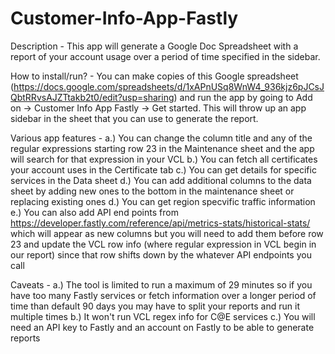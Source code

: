 # Customer-Info-App-Fastly
Description - This app will generate a Google Doc Spreadsheet with a report of your account usage over a period of time specified in the sidebar.

How to install/run? - You can make copies of this Google spreadsheet (https://docs.google.com/spreadsheets/d/1xAPnUSq8WnW4_936kjz6pJCsJQbtRRvsAJZTtakb2t0/edit?usp=sharing) and run the app by going to Add on -> Customer Info App Fastly -> Get started. This will throw up an app sidebar in the sheet that you can use to generate the report.

Various app features - a.) You can change the column title and any of the regular expressions starting row 23 in the Maintenance sheet and the app will search for that expression in your VCL b.) You can fetch all certificates your account uses in the Certificate tab c.) You can get details for specific services in the Data sheet d.) You can add additional columns to the data sheet by adding new ones to the bottom in the maintenance sheet or replacing existing ones d.) You can get region specvific traffic information e.) You can also add API end points from https://developer.fastly.com/reference/api/metrics-stats/historical-stats/ which will appear as new columns but you will need to add them before row 23 and update the VCL row info (where regular expression in VCL begin in our report) since that row shifts down by the whatever API endpoints you call

Caveats - a.) The tool is limited to run a maximum of 29 minutes so if you have too many Fastly services or fetch information over a longer period of time than default 90 days you may have to split your reports and run it multiple times b.) It won't run VCL regex info for C@E services c.) You will need an API key to Fastly and an account on Fastly to be able to generate reports
